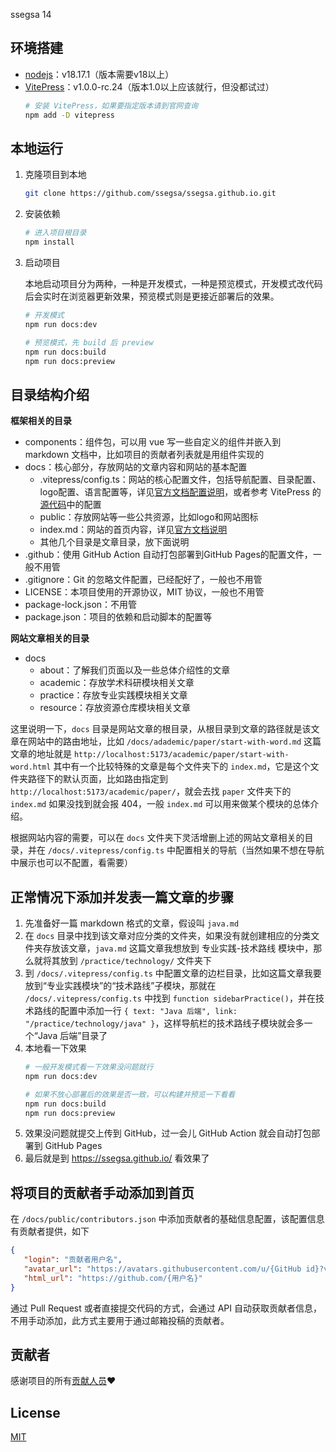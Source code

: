 ssegsa 14

## 环境搭建

- [nodejs](https://nodejs.org/en)：v18.17.1（版本需要v18以上）
- [VitePress](https://vitepress.dev/)：v1.0.0-rc.24（版本1.0以上应该就行，但没都试过）
  ```sh
  # 安装 VitePress，如果要指定版本请到官网查询
  npm add -D vitepress
  ```

## 本地运行

1. 克隆项目到本地
   ```sh
   git clone https://github.com/ssegsa/ssegsa.github.io.git
   ```

2. 安装依赖

   ```sh
   # 进入项目根目录
   npm install
   ```

3. 启动项目

   本地启动项目分为两种，一种是开发模式，一种是预览模式，开发模式改代码后会实时在浏览器更新效果，预览模式则是更接近部署后的效果。

   ```sh
   # 开发模式
   npm run docs:dev

   # 预览模式，先 build 后 preview
   npm run docs:build
   npm run docs:preview
   ```

## 目录结构介绍

**框架相关的目录**

- components：组件包，可以用 vue 写一些自定义的组件并嵌入到 markdown 文档中，比如项目的贡献者列表就是用组件实现的
- docs：核心部分，存放网站的文章内容和网站的基本配置
  - .vitepress/config.ts：网站的核心配置文件，包括导航配置、目录配置、logo配置、语言配置等，详见[官方文档配置说明](https://vitepress.dev/reference/default-theme-config)，或者参考 VitePress 的[源代码](https://github.com/vuejs/vitepress/blob/main/docs/.vitepress/config.ts)中的配置
  - public：存放网站等一些公共资源，比如logo和网站图标
  - index.md：网站的首页内容，详见[官方文档说明](https://vitepress.dev/reference/default-theme-home-page)
  - 其他几个目录是文章目录，放下面说明
- .github：使用 GitHub Action 自动打包部署到GitHub Pages的配置文件，一般不用管
- .gitignore：Git 的忽略文件配置，已经配好了，一般也不用管
- LICENSE：本项目使用的开源协议，MIT 协议，一般也不用管
- package-lock.json：不用管
- package.json：项目的依赖和启动脚本的配置等

**网站文章相关的目录**

- docs
  - about：了解我们页面以及一些总体介绍性的文章
  - academic：存放学术科研模块相关文章
  - practice：存放专业实践模块相关文章
  - resource：存放资源仓库模块相关文章

这里说明一下，`docs` 目录是网站文章的根目录，从根目录到文章的路径就是该文章在网站中的路由地址，比如 `/docs/adademic/paper/start-with-word.md` 这篇文章的地址就是 `http://localhost:5173/academic/paper/start-with-word.html` 其中有一个比较特殊的文章是每个文件夹下的 `index.md`，它是这个文件夹路径下的默认页面，比如路由指定到 `http://localhost:5173/academic/paper/`，就会去找 `paper` 文件夹下的 `index.md` 如果没找到就会报 404，一般 `index.md` 可以用来做某个模块的总体介绍。

根据网站内容的需要，可以在 `docs` 文件夹下灵活增删上述的网站文章相关的目录，并在 `/docs/.vitepress/config.ts` 中配置相关的导航（当然如果不想在导航中展示也可以不配置，看需要）

## 正常情况下添加并发表一篇文章的步骤

1. 先准备好一篇 markdown 格式的文章，假设叫 `java.md`
2. 在 `docs` 目录中找到该文章对应分类的文件夹，如果没有就创建相应的分类文件夹存放该文章，`java.md` 这篇文章我想放到 专业实践-技术路线 模块中，那么就将其放到 `/practice/technology/` 文件夹下
3. 到 `/docs/.vitepress/config.ts` 中配置文章的边栏目录，比如这篇文章我要放到“专业实践模块”的“技术路线”子模块，那就在 `/docs/.vitepress/config.ts` 中找到 `function sidebarPractice()`，并在技术路线的配置中添加一行 `{ text: "Java 后端", link: "/practice/technology/java" }`，这样导航栏的技术路线子模块就会多一个“Java 后端”目录了
4. 本地看一下效果
   ```sh
   # 一般开发模式看一下效果没问题就行
   npm run docs:dev

   # 如果不放心部署后的效果是否一致，可以构建并预览一下看看
   npm run docs:build
   npm run docs:preview
   ```
5. 效果没问题就提交上传到 GitHub，过一会儿 GitHub Action 就会自动打包部署到 GitHub Pages
6. 最后就是到 https://ssegsa.github.io/ 看效果了

## 将项目的贡献者手动添加到首页

在 `/docs/public/contributors.json` 中添加贡献者的基础信息配置，该配置信息有贡献者提供，如下

```json
{
   "login": "贡献者用户名",
   "avatar_url": "https://avatars.githubusercontent.com/u/{GitHub id}?v=4",
   "html_url": "https://github.com/{用户名}"
}
```

通过 Pull Request 或者直接提交代码的方式，会通过 API 自动获取贡献者信息，不用手动添加，此方式主要用于通过邮箱投稿的贡献者。

## 贡献者

感谢项目的所有[贡献人员](https://github.com/ssegsa/ssegsa.github.io/graphs/contributors)❤️

## License

[MIT](https://github.com/MakerHu/Quae/blob/main/LICENSE)
